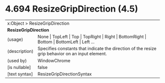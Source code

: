 <html dir="LTR" xmlns:mshelp="http://msdn.microsoft.com/mshelp" xmlns:ddue="http://ddue.schemas.microsoft.com/authoring/2003/5" xmlns:xlink="http://www.w3.org/1999/xlink" xmlns:tool="http://www.microsoft.com/tooltip">

<body>
 <input type="hidden" id="userDataCache" class="userDataStyle">
 <input type="hidden" id="hiddenScrollOffset">
 <img id="dropDownImage" style="display:none; height:0; width:0;" src="../local/drpdown.gif">
 <img id="dropDownHoverImage" style="display:none; height:0; width:0;" src="../local/drpdown_orange.gif">
 <img id="collapseImage" style="display:none; height:0; width:0;" src="../local/collapse.gif">
 <img id="expandImage" style="display:none; height:0; width:0;" src="../local/exp.gif">
 <img id="collapseAllImage" style="display:none; height:0; width:0;" src="../local/collall.gif">
 <img id="expandAllImage" style="display:none; height:0; width:0;" src="../local/expall.gif">
 <img id="copyImage" style="display:none; height:0; width:0;" src="../local/copycode.gif">
 <img id="copyHoverImage" style="display:none; height:0; width:0;" src="../local/copycodeHighlight.gif">
 <div id="header"><h1 class="heading">4.694 ResizeGripDirection (4.5)</h1></div>

 <div id="mainSection">
 <div id="mainBody">
 <div id="allHistory" class="saveHistory" onsave="saveAll()" onload="loadAll()"></div>
 <p xmlns:wsd="http://wsdev.schemas.microsoft.com/authoring/2008/2" xmlns:msxsl="urn:schemas-microsoft-com:xslt" xmlns:script="urn:script" xmlns:build="urn:build">
 </p>
 <div id="sectionSection0" class="section" name="collapseableSection">
 <content xmlns="http://ddue.schemas.microsoft.com/authoring/2003/5" xmlns:wsd="http://wsdev.schemas.microsoft.com/authoring/2008/2" xmlns:msxsl="urn:schemas-microsoft-com:xslt" xmlns:script="urn:script" xmlns:build="urn:build">
 </content>
 </div>
 <div id="sectionSection1" class="section" name="collapseableSection">
 <content xmlns="http://ddue.schemas.microsoft.com/authoring/2003/5" xmlns:wsd="http://wsdev.schemas.microsoft.com/authoring/2008/2" xmlns:msxsl="urn:schemas-microsoft-com:xslt" xmlns:script="urn:script" xmlns:build="urn:build">
 <table class="ProtocolAuthoredTable" xmlns="">
 <tr><td colspan="2">
<mshelp:link keywords="c0d383e4-fcdb-4546-a06b-81c262fe2a5e" tabindex="0">x:Object</mshelp:link> &gt; <mshelp:link keywords="2bd70f21-1583-421c-9979-d95cbee5ba9d" tabindex="0">ResizeGripDirection</mshelp:link> </td>
 </tr>
 <tr><td colspan="2">
 <b>ResizeGripDirection</b> </td>
 </tr>
 <tr><td><div class="indent0">(usage)</div></td>
 <td><mshelp:link keywords="9ea8a21f-e7b6-4808-8efa-74ec8ed08872" tabindex="0">None</mshelp:link> | <mshelp:link keywords="9ea8a21f-e7b6-4808-8efa-74ec8ed08872" tabindex="0">TopLeft</mshelp:link> | <mshelp:link keywords="9ea8a21f-e7b6-4808-8efa-74ec8ed08872" tabindex="0">Top</mshelp:link> | <mshelp:link keywords="9ea8a21f-e7b6-4808-8efa-74ec8ed08872" tabindex="0">TopRight</mshelp:link> | <mshelp:link keywords="9ea8a21f-e7b6-4808-8efa-74ec8ed08872" tabindex="0">Right</mshelp:link> | <mshelp:link keywords="9ea8a21f-e7b6-4808-8efa-74ec8ed08872" tabindex="0">BottomRight</mshelp:link> | <mshelp:link keywords="9ea8a21f-e7b6-4808-8efa-74ec8ed08872" tabindex="0">Bottom</mshelp:link> | <mshelp:link keywords="9ea8a21f-e7b6-4808-8efa-74ec8ed08872" tabindex="0">BottomLeft</mshelp:link> | <mshelp:link keywords="9ea8a21f-e7b6-4808-8efa-74ec8ed08872" tabindex="0">Left</mshelp:link> ...</td>
 </tr>
 <tr><td><div class="indent0">(description)</div></td>
 <td>Specifies constants that indicate the direction of the resize grip behavior on an input element.</td>
 </tr>
 <tr><td><div class="indent0">(used by)</div></td>
 <td><mshelp:link keywords="06434517-1dea-4a62-ad78-b97eb2fb80a9" tabindex="0">WindowChrome</mshelp:link></td>
 </tr>
 <tr><td><div class="indent0">[is nullable]</div></td>
 <td>false</td>
 </tr>
 <tr><td><div class="indent0">[text syntax]</div></td>
 <td><mshelp:link keywords="9ea8a21f-e7b6-4808-8efa-74ec8ed08872" tabindex="0">ResizeGripDirectionSyntax</mshelp:link></td>
 </tr>
</table>
 </content>
 </div>
 <!--[if gte IE 5]>
 <tool:tip element="languageFilterToolTip" avoidmouse="false"/>
 <![endif]-->
 </div>
 <a name="feedback"></a><span></span>
 </div>
</body></html>
